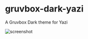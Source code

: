 # gruvbox-dark-yazi
A Gruvbox Dark theme for Yazi

![screenshot](https://github.com/poperigby/gruvbox-dark-yazi/assets/20866468/166f3579-ecd7-49c2-b338-e95a0f5e4920)

